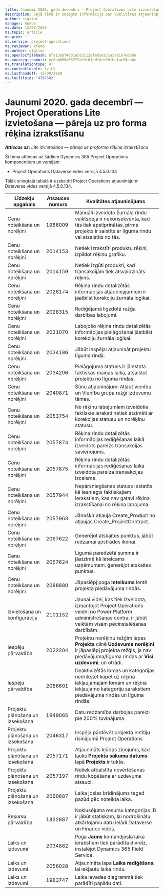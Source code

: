 ```yaml
---
title: Jaunumi 2020. gada decembrī — Project Operations Lite izvietošana — pāreja uz pro forma rēķina izrakstīšanu
description: Šajā tēmā ir sniegta informācija par kvalitātes atjauninājumiem, kas pieejami 2020. gada decembra Project Operations Lite izvietošanas laidienā — darbs ar pro forma rēķiniem.
author: sigitac
manager: Annbe
ms.date: 12/07/2020
ms.topic: article
ms.prod: ''
ms.service: project-operations
ms.reviewer: kfend
ms.author: sigitac
ms.openlocfilehash: bfa13ab74031eb52c128fed16a31e3a8167e8bde
ms.sourcegitcommit: ec8ab099a03725de9f61edfdeb90fbefae54cd4e
ms.translationtype: HT
ms.contentlocale: lv-LV
ms.lasthandoff: 12/09/2020
ms.locfileid: "4707682"
---
```

# <a name="whats-new-december-2020---project-operations-lite-deployment---deal-to-proforma-invoicing"></a>Jaunumi 2020. gada decembrī — Project Operations Lite izvietošana — pāreja uz pro forma rēķina izrakstīšanu

_**Attiecas uz:** Lite izvietošana — pāreja uz proforma rēķina izrakstīšanu_

Šī tēma attiecas uz šādiem Dynamics 365 Project Operations komponentiem un versijām:

  - Project Operations Dataverse vides versijā 4.5.0.134 

Tālāk sniegtajā tabulā ir uzskaitīti Project Operations atjauninājumi Dataverse vides versijā 4.5.0.134.

| **Līdzekļu apgabals** | **Atsauces numurs** | **Kvalitātes atjauninājums** |
| --- | --- | --- |
| Cenu noteikšana un norēķini | 1986009 | Manuāli izveidoto žurnāla rindu veiktspēja ir nekonsekventa, kad tās tiek apstiprinātas, pirms projekts ir saistīts ar līguma rindu vai atsaistīts no tās. |
| Cenu noteikšana un norēķini | 2014153 | Netiek izrakstīti produktu rēķini, izpildot rēķinu grafiku. |
| Cenu noteikšana un norēķini | 2014159 | Netiek izgūti produkti, kad transakcijām tiek atsvaidzināts rēķins. |
| Cenu noteikšana un norēķini | 2028174 | Rēķina rindu detalizētās informācijas atjauninājumiem ir jāatbilst korekciju žurnāla loģikai. |
| Cenu noteikšana un norēķini | 2028315 | Rediģējamā ligzdotā režģa darbības labojumi. |
| Cenu noteikšana un norēķini | 2031070 | Labojošo rēķina rindu detalizētās informācijas pielāgošanai jāatbilst korekciju žurnāla loģikai. |
| Cenu noteikšana un norēķini | 2034186 | Jābūt iespējai atjaunināt projektu līguma rindā. |
| Cenu noteikšana un norēķini | 2034206 | Pielāgojuma statuss ir jāiestata faktiskās maiņas laikā, atsaistot projektu no līguma rindas. |
| Cenu noteikšana un norēķini | 2040871 | Šūnu atjauninājumi Atļaut vienību un Vienību grupa režģī Izdevumu tāmes. |
| Cenu noteikšana un norēķini | 2053754 | No rēķinu labojumiem izveidotie faktiskie ieraksti netiek atzīmēti ar korekcijas statusu un norēķinu statusu. |
| Cenu noteikšana un norēķini | 2057874 | Rēķina rindu detalizētās informācijas rediģēšanas laikā izveidots pareizs transakcijas savienojums. |
| Cenu noteikšana un norēķini | 2057875 | Rēķina rindu detalizētās informācijas rediģēšanas laikā izveidota pareiza transakcijas izcelsme. |
| Cenu noteikšana un norēķini | 2057944 | Nepārsniegšanas statuss iestatīts kā Iesniegts faktiskajiem ierakstiem, kas nav gatavi rēķina izrakstīšanai no rēķina labojuma. |
| Cenu noteikšana un norēķini | 2057963 | Jānošķir atļauja Create\_Product no atļaujas Create\_ProjectContract. |
| Cenu noteikšana un norēķini | 2067622 | Ģenerējot atskaites punktus, jābūt redzamai apstrādes ikonai. |
| Cenu noteikšana un norēķini | 2067624 | Līgumā paredzētā summa ir jāatzīmē kā Ieteicams uzņēmumam, ģenerējot atskaites punktus. |
| Cenu noteikšana un norēķini | 2086880 | Jāpaslēpj poga **Ieteikums** lentē projekta piedāvājuma rindās. |
| Izvietošana un konfigurācija | 2101152 | Jaunai videi, kas tiek izveidota, izmantojot Project Operations veidni no Power Platform administrēšanas centra, ir jābūt veiktām visām pēcinstalēšanas darbībām. |
|   Iespēju pārvaldība | 2022204 | Projektu norēķinu režģim lapas **Projekts** cilnē **Uzdevuma norēķini** ir jāpaslēpj projekta režģis, ja nav piedāvājuma/līguma rindas ar **Visi uzdevumi**, un otrādi. |
|   Iespēju pārvaldība | 2086601 | Deaktivizētās lomas un kategorijas nedrīkstēt kopēt uz rēķinā iekļaujamajām lomām un rēķinā iekļaujamo kategoriju sarakstiem piedāvājuma rindās un līguma rindās. |
| Projektu plānošana un izsekošana | 1949065 | Datu redzamība darbojas pareizi pie 200% tuvinājuma |
| Projektu plānošana un izsekošana | 2046317 | Iespēja pārdēvēt projekta entītiju risinājumā Project Operations |
| Projektu plānošana un izsekošana | 2057171 | Atjaunināts kļūdas ziņojums, kad lauks **Projekta sākuma datums** lapā **Projekts** ir tukšs. |
| Projektu plānošana un izsekošana | 2057197 | Netiek atbalstīta novērtēšanas rindu kopēšana ar uzdevuma atsauci. |
| Projektu plānošana un izsekošana | 2060687 | Laika joslas brīdinājums tagad pazūd pēc noteikta laika. |
| Resursu pārvaldība | 1832887 | Noklusējuma resursu kategorijas ID ir jābūt statiskam, lai nodrošinātu atkārtojamu datu ielādi Dataverse un Finance vidēs. |
| Laiks un izdevumi | 2034882 | Poga **Jauns** komandjoslā laika ierakstiem tiek parādīta divreiz, instalējot Dynamics 365 Field Service. |
| Laiks un izdevumi | 2056028 | Atjaunināta lapa **Laika rediģēšana**, lai iekļautu laika rindu. |
| Laiks un izdevumi | 1983747 | Laika ievades diagrammā tiek parādīti papildu dati. |
